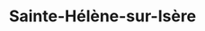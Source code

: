 ---
title: Sainte-Hélène-sur-Isère
url: /sainte-helene-sur-isere/
latitude: 45.608
longitude: 6.326
---